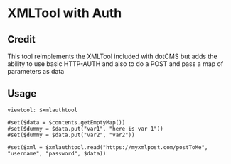 # XMLTool with Auth

## Credit
This tool reimplements the XMLTool included with dotCMS but adds the ability to use basic HTTP-AUTH and also to do a POST and pass a map of parameters as data

## Usage
```
viewtool: $xmlauthtool

#set($data = $contents.getEmptyMap())
#set($dummy = $data.put("var1", "here is var 1"))
#set($dummy = $data.put("var2", "var2"))

#set($xml = $xmlauthtool.read("https://myxmlpost.com/postToMe", "username", "password", $data))

```
